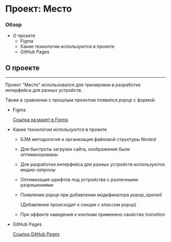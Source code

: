 # Проект: Место

### Обзор
- О проекте
    - Figma
    - Какие технологии используются в проекте
    - GitHub Pages
## О проекте
____
 Проект "Место" использовался для тренировки в разработке интерфейса для разных устройств.

 Также в сравнении с прошлым проектом появился <em>popup</em> с формой.
- Figma

    [Ссылка на макет в Figma](https://www.figma.com/file/2cn9N9jSkmxD84oJik7xL7/JavaScript.-Sprint-4?node-id=28212%3A212)

- Какие технологии используются в проекте
    - БЭМ методология и организация файловой структуры <em>Nested</em>
    - Для быстроты загрузки сайта, изображения были оптимизорованы
    - Для разработки интерфейса для разных устройств используются <em>медиа-запросы</em>
    - Оптимизация шрифтов под устройства с различными разрешениями
    - Появление <em>popup</em> при добавлении модификатора <em>popup_opened</em>

        (Добавление происходит к секции с классом popup)
    - При эффекте наведения к кнопкам применено свойство <em>transition</em>

- GitHub Pages

    [Ссылка GitHub Pages](https://alexandrazolotykhina.github.io/mesto-project/index.html)
